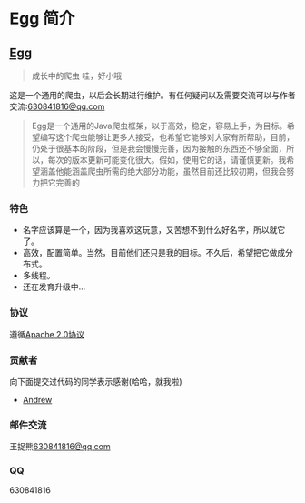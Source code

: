 Egg 简介
=====
## [Egg](https://github.com/wangduoxiong/Egg)  
>成长中的爬虫 哇，好小哦

这是一个通用的爬虫，以后会长期进行维护。有任何疑问以及需要交流可以与作者交流:630841816@qq.com
>Egg是一个通用的Java爬虫框架，以于高效，稳定，容易上手，为目标。希望编写这个爬虫能够让更多人接受，也希望它能够对大家有所帮助，目前，仍处于很基本的阶段，但是我会慢慢完善，因为接触的东西还不够全面，所以，每次的版本更新可能变化很大。假如，使用它的话，请谨慎更新。我希望涵盖他能涵盖爬虫所需的绝大部分功能，虽然目前还比较初期，但我会努力把它完善的

### 特色
* 名字应该算是一个，因为我喜欢这玩意，又苦想不到什么好名字，所以就它了。
* 高效，配置简单。当然，目前他们还只是我的目标。不久后，希望把它做成分布式。
* 多线程。
* 还在发育升级中...

### 协议
遵循[Apache 2.0协议](http://opensource.org/licenses/Apache-2.0)

### 贡献者
向下面提交过代码的同学表示感谢(哈哈，就我啦)
* [Andrew](http://www.github.com/wangduoxiong)

### 邮件交流
王捉熊[630841816@qq.com]()

### QQ
630841816
